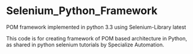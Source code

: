 # Selenium_Python_Framework
POM framework implemented in python 3.3 using Selenium-Library latest

This code is for creating framework of POM based architecture in Python, as shared in python selenium tutorials by Specialize Automation.
